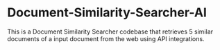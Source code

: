 # Document-Similarity-Searcher-AI
This is a Document Similarity Searcher codebase that retrieves 5 similar documents of a input document from the web using API integrations. 
